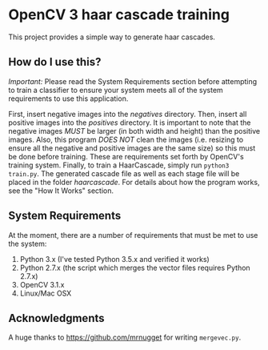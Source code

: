 # OpenCV 3 haar cascade training

This project provides a simple way to generate haar cascades.

## How do I use this?

*Important:* Please read the System Requirements section before attempting to train a classifier to ensure your system meets all of the system requirements to use this application.

First, insert negative images into the *negatives* directory. Then, insert all positive images into the *positives* directory. It is important to note that the negative images *MUST* be larger (in both width and height) than the positive images. Also, this program *DOES NOT* clean the images (i.e. resizing to ensure all the negative and positive images are the same size) so this must be done before training. These are requirements set forth by OpenCV's training system. Finally, to train a HaarCascade, simply run ```python3 train.py```. The generated cascade file as well as each stage file will be placed in the folder *haarcascade*. For details about how the program works, see the "How It Works" section.

## System Requirements

At the moment, there are a number of requirements that must be met to use the system:

1. Python 3.x (I've tested Python 3.5.x and verified it works)
2. Python 2.7.x (the script which merges the vector files requires Python 2.7.x)
2. OpenCV 3.1.x
3. Linux/Mac OSX

## Acknowledgments

A huge thanks to https://github.com/mrnugget for writing ```mergevec.py```.
